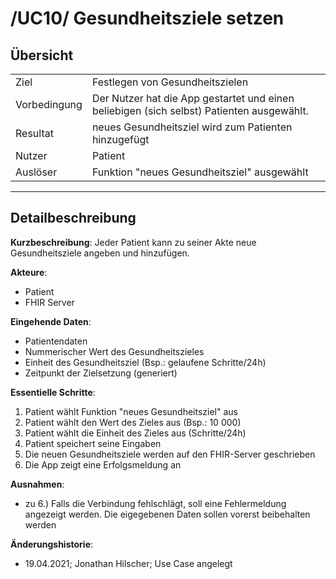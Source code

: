 # /UC10/ Gesundheitsziele setzen

## Übersicht

  |||
 ---------------|---------------------------------------------------------------
  Ziel          | Festlegen von Gesundheitszielen
  Vorbedingung  | Der Nutzer hat die App gestartet und einen beliebigen (sich selbst) Patienten ausgewählt.
  Resultat      | neues Gesundheitsziel wird zum Patienten hinzugefügt
  Nutzer        | Patient
  Auslöser      | Funktion "neues Gesundheitsziel" ausgewählt
  ------------------------------------------------------------------------------

## Detailbeschreibung

**Kurzbeschreibung**: Jeder Patient kann zu seiner Akte neue Gesundheitsziele angeben und hinzufügen.

**Akteure**:
* Patient
* FHIR Server

**Eingehende Daten**:
* Patientendaten
* Nummerischer Wert des Gesundheitszieles
* Einheit des Gesundheitsziel (Bsp.: gelaufene Schritte/24h)
* Zeitpunkt der Zielsetzung (generiert)

**Essentielle Schritte**: 
1. Patient wählt Funktion "neues Gesundheitsziel" aus
2. Patient wählt den Wert des Zieles aus (Bsp.: 10 000)
3. Patient wählt die Einheit des Zieles aus (Schritte/24h)
4. Patient speichert seine Eingaben
5. Die neuen Gesundheitsziele werden auf den FHIR-Server geschrieben
6. Die App zeigt eine Erfolgsmeldung an

**Ausnahmen**: 
- zu 6.) Falls die Verbindung fehlschlägt, soll eine Fehlermeldung angezeigt werden. Die eigegebenen Daten sollen vorerst beibehalten werden


**Änderungshistorie**:
* 19.04.2021; Jonathan Hilscher; Use Case angelegt
